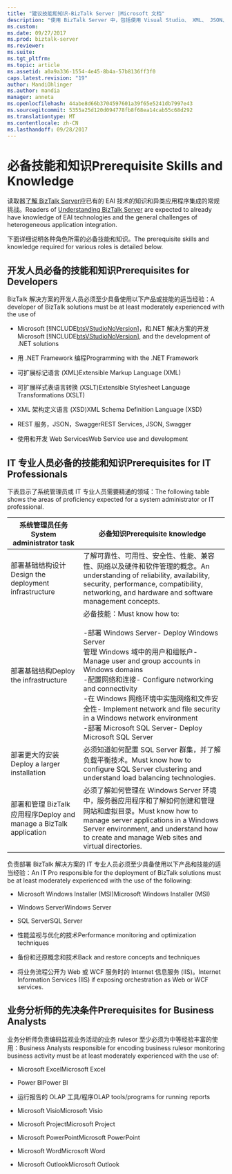 ```yaml
---
title: "建议技能和知识-BizTalk Server |Microsoft 文档"
description: "使用 BizTalk Server 中，包括使用 Visual Studio、 XML、 JSON、 Windows Server、 SQL Server、 性能、 高可用性和的详细信息的知识库时，建议使用的开发人员、 IT 专业人员和业务 analysists 体验。"
ms.custom: 
ms.date: 09/27/2017
ms.prod: biztalk-server
ms.reviewer: 
ms.suite: 
ms.tgt_pltfrm: 
ms.topic: article
ms.assetid: a0a9a336-1554-4e45-8b4a-57b8136ff3f0
caps.latest.revision: "19"
author: MandiOhlinger
ms.author: mandia
manager: anneta
ms.openlocfilehash: 44abe8d66b3704597601a39f65e5241db7997e43
ms.sourcegitcommit: 5355a25d120d094778fb8f68ea14cab55c68d292
ms.translationtype: MT
ms.contentlocale: zh-CN
ms.lasthandoff: 09/28/2017
---
```

# <a name="prerequisite-skills-and-knowledge"></a><span data-ttu-id="aa7f1-103">必备技能和知识</span><span class="sxs-lookup"><span data-stu-id="aa7f1-103">Prerequisite Skills and Knowledge</span></span>
<span data-ttu-id="aa7f1-104">读取器[了解 BizTalk Server](../core/understanding-biztalk-server.md)应已有的 EAI 技术的知识和异类应用程序集成的常规挑战。</span><span class="sxs-lookup"><span data-stu-id="aa7f1-104">Readers of [Understanding BizTalk Server](../core/understanding-biztalk-server.md) are expected to already have knowledge of EAI technologies and the general challenges of heterogeneous application integration.</span></span>  
  
 <span data-ttu-id="aa7f1-105">下面详细说明各种角色所需的必备技能和知识。</span><span class="sxs-lookup"><span data-stu-id="aa7f1-105">The prerequisite skills and knowledge required for various roles is detailed below.</span></span>  
  
## <a name="prerequisites-for-developers"></a><span data-ttu-id="aa7f1-106">开发人员必备的技能和知识</span><span class="sxs-lookup"><span data-stu-id="aa7f1-106">Prerequisites for Developers</span></span>  
 <span data-ttu-id="aa7f1-107">BizTalk 解决方案的开发人员必须至少具备使用以下产品或技能的适当经验：</span><span class="sxs-lookup"><span data-stu-id="aa7f1-107">A developer of BizTalk solutions must be at least moderately experienced with the use of</span></span>  
  
-   <span data-ttu-id="aa7f1-108">Microsoft [!INCLUDE[btsVStudioNoVersion](../includes/btsvstudionoversion-md.md)]，和.NET 解决方案的开发</span><span class="sxs-lookup"><span data-stu-id="aa7f1-108">Microsoft [!INCLUDE[btsVStudioNoVersion](../includes/btsvstudionoversion-md.md)], and the development of .NET solutions</span></span>  
  
-   <span data-ttu-id="aa7f1-109">用 .NET Framework 编程</span><span class="sxs-lookup"><span data-stu-id="aa7f1-109">Programming with the .NET Framework</span></span>  
  
-   <span data-ttu-id="aa7f1-110">可扩展标记语言 (XML)</span><span class="sxs-lookup"><span data-stu-id="aa7f1-110">Extensible Markup Language (XML)</span></span>  
  
-   <span data-ttu-id="aa7f1-111">可扩展样式表语言转换 (XSLT)</span><span class="sxs-lookup"><span data-stu-id="aa7f1-111">Extensible Stylesheet Language Transformations (XSLT)</span></span>  
  
-   <span data-ttu-id="aa7f1-112">XML 架构定义语言 (XSD)</span><span class="sxs-lookup"><span data-stu-id="aa7f1-112">XML Schema Definition Language (XSD)</span></span>  

-   <span data-ttu-id="aa7f1-113">REST 服务，JSON，Swagger</span><span class="sxs-lookup"><span data-stu-id="aa7f1-113">REST Services, JSON, Swagger</span></span>
  
-   <span data-ttu-id="aa7f1-114">使用和开发 Web Services</span><span class="sxs-lookup"><span data-stu-id="aa7f1-114">Web Service use and development</span></span>  
  
## <a name="prerequisites-for-it-professionals"></a><span data-ttu-id="aa7f1-115">IT 专业人员必备的技能和知识</span><span class="sxs-lookup"><span data-stu-id="aa7f1-115">Prerequisites for IT Professionals</span></span>  
 <span data-ttu-id="aa7f1-116">下表显示了系统管理员或 IT 专业人员需要精通的领域：</span><span class="sxs-lookup"><span data-stu-id="aa7f1-116">The following table shows the areas of proficiency expected for a system administrator or IT professional.</span></span>  
  
|<span data-ttu-id="aa7f1-117">系统管理员任务</span><span class="sxs-lookup"><span data-stu-id="aa7f1-117">System administrator task</span></span>|<span data-ttu-id="aa7f1-118">必备知识</span><span class="sxs-lookup"><span data-stu-id="aa7f1-118">Prerequisite knowledge</span></span>|  
|-------------------------------|----------------------------|  
|<span data-ttu-id="aa7f1-119">部署基础结构设计</span><span class="sxs-lookup"><span data-stu-id="aa7f1-119">Design the deployment infrastructure</span></span>|<span data-ttu-id="aa7f1-120">了解可靠性、可用性、安全性、性能、兼容性、网络以及硬件和软件管理的概念。</span><span class="sxs-lookup"><span data-stu-id="aa7f1-120">An understanding of reliability, availability, security, performance, compatibility, networking, and hardware and software management concepts.</span></span>|  
|<span data-ttu-id="aa7f1-121">部署基础结构</span><span class="sxs-lookup"><span data-stu-id="aa7f1-121">Deploy the infrastructure</span></span>|<span data-ttu-id="aa7f1-122">必备技能：</span><span class="sxs-lookup"><span data-stu-id="aa7f1-122">Must know how to:</span></span><br /><br /> <span data-ttu-id="aa7f1-123">-部署 Windows Server</span><span class="sxs-lookup"><span data-stu-id="aa7f1-123">-   Deploy Windows Server</span></span><br /><span data-ttu-id="aa7f1-124">管理 Windows 域中的用户和组帐户</span><span class="sxs-lookup"><span data-stu-id="aa7f1-124">-   Manage user and group accounts in Windows domains</span></span><br /><span data-ttu-id="aa7f1-125">-配置网络和连接</span><span class="sxs-lookup"><span data-stu-id="aa7f1-125">-   Configure networking and connectivity</span></span><br /><span data-ttu-id="aa7f1-126">-在 Windows 网络环境中实施网络和文件安全性</span><span class="sxs-lookup"><span data-stu-id="aa7f1-126">-   Implement network and file security in a Windows network environment</span></span><br /><span data-ttu-id="aa7f1-127">-部署 Microsoft SQL Server</span><span class="sxs-lookup"><span data-stu-id="aa7f1-127">-   Deploy Microsoft SQL Server</span></span>|  
|<span data-ttu-id="aa7f1-128">部署更大的安装</span><span class="sxs-lookup"><span data-stu-id="aa7f1-128">Deploy a larger installation</span></span>|<span data-ttu-id="aa7f1-129">必须知道如何配置 SQL Server 群集，并了解负载平衡技术。</span><span class="sxs-lookup"><span data-stu-id="aa7f1-129">Must know how to configure SQL Server clustering and understand load balancing technologies.</span></span>|  
|<span data-ttu-id="aa7f1-130">部署和管理 BizTalk 应用程序</span><span class="sxs-lookup"><span data-stu-id="aa7f1-130">Deploy and manage a BizTalk application</span></span>|<span data-ttu-id="aa7f1-131">必须了解如何管理在 Windows Server 环境中，服务器应用程序和了解如何创建和管理网站和虚拟目录。</span><span class="sxs-lookup"><span data-stu-id="aa7f1-131">Must know how to manage server applications in a Windows Server environment, and understand how to create and manage Web sites and virtual directories.</span></span>|  
  
 <span data-ttu-id="aa7f1-132">负责部署 BizTalk 解决方案的 IT 专业人员必须至少具备使用以下产品和技能的适当经验：</span><span class="sxs-lookup"><span data-stu-id="aa7f1-132">An IT Pro responsible for the deployment of BizTalk solutions must be at least moderately experienced with the use of the following:</span></span>  
  
-   <span data-ttu-id="aa7f1-133">Microsoft Windows Installer (MSI)</span><span class="sxs-lookup"><span data-stu-id="aa7f1-133">Microsoft Windows Installer (MSI)</span></span>  
  
-   <span data-ttu-id="aa7f1-134">Windows Server</span><span class="sxs-lookup"><span data-stu-id="aa7f1-134">Windows Server</span></span>  
  
-   <span data-ttu-id="aa7f1-135">SQL Server</span><span class="sxs-lookup"><span data-stu-id="aa7f1-135">SQL Server</span></span>  
  
-   <span data-ttu-id="aa7f1-136">性能监视与优化的技术</span><span class="sxs-lookup"><span data-stu-id="aa7f1-136">Performance monitoring and optimization techniques</span></span>  
  
-   <span data-ttu-id="aa7f1-137">备份和还原概念和技术</span><span class="sxs-lookup"><span data-stu-id="aa7f1-137">Back and restore concepts and techniques</span></span>  
  
-   <span data-ttu-id="aa7f1-138">将业务流程公开为 Web 或 WCF 服务时的 Internet 信息服务 (IIS)。</span><span class="sxs-lookup"><span data-stu-id="aa7f1-138">Internet Information Services (IIS) if exposing orchestration as Web or WCF services.</span></span>  
  
## <a name="prerequisites-for-business-analysts"></a><span data-ttu-id="aa7f1-139">业务分析师的先决条件</span><span class="sxs-lookup"><span data-stu-id="aa7f1-139">Prerequisites for Business Analysts</span></span>  
 <span data-ttu-id="aa7f1-140">业务分析师负责编码监视业务活动的业务 rulesor 至少必须为中等经验丰富的使用：</span><span class="sxs-lookup"><span data-stu-id="aa7f1-140">Business Analysts responsible for encoding business rulesor monitoring business activity must be at least moderately experienced with the use of:</span></span> 
  
-   <span data-ttu-id="aa7f1-141">Microsoft Excel</span><span class="sxs-lookup"><span data-stu-id="aa7f1-141">Microsoft Excel</span></span>  

-   <span data-ttu-id="aa7f1-142">Power BI</span><span class="sxs-lookup"><span data-stu-id="aa7f1-142">Power BI</span></span>
  
-   <span data-ttu-id="aa7f1-143">运行报告的 OLAP 工具/程序</span><span class="sxs-lookup"><span data-stu-id="aa7f1-143">OLAP tools/programs for running reports</span></span>  
  
-   <span data-ttu-id="aa7f1-144">Microsoft Visio</span><span class="sxs-lookup"><span data-stu-id="aa7f1-144">Microsoft Visio</span></span>  
  
-   <span data-ttu-id="aa7f1-145">Microsoft Project</span><span class="sxs-lookup"><span data-stu-id="aa7f1-145">Microsoft Project</span></span>  
  
-   <span data-ttu-id="aa7f1-146">Microsoft PowerPoint</span><span class="sxs-lookup"><span data-stu-id="aa7f1-146">Microsoft PowerPoint</span></span>  
  
-   <span data-ttu-id="aa7f1-147">Microsoft Word</span><span class="sxs-lookup"><span data-stu-id="aa7f1-147">Microsoft Word</span></span>  
  
-   <span data-ttu-id="aa7f1-148">Microsoft Outlook</span><span class="sxs-lookup"><span data-stu-id="aa7f1-148">Microsoft Outlook</span></span>  

